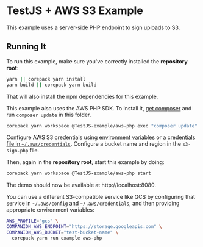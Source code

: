 # TestJS + AWS S3 Example

This example uses a server-side PHP endpoint to sign uploads to S3.

## Running It

To run this example, make sure you've correctly installed the **repository root**:

```bash
yarn || corepack yarn install
yarn build || corepack yarn build
```

That will also install the npm dependencies for this example.

This example also uses the AWS PHP SDK.
To install it, [get composer](https://getcomposer.org) and run `composer update` in this folder.

```bash
corepack yarn workspace @TestJS-example/aws-php exec "composer update"
```

Configure AWS S3 credentials using [environment variables](https://docs.aws.amazon.com/aws-sdk-php/v3/guide/guide/credentials.html#environment-credentials) or a [credentials file in `~/.aws/credentials`](https://docs.aws.amazon.com/aws-sdk-php/v3/guide/guide/credentials.html#credential-profiles).
Configure a bucket name and region in the `s3-sign.php` file.

Then, again in the **repository root**, start this example by doing:

```bash
corepack yarn workspace @TestJS-example/aws-php start
```

The demo should now be available at http://localhost:8080.

You can use a different S3-compatible service like GCS by configuring that service in `~/.aws/config` and `~/.aws/credentials`, and then providing appropriate environment variables:

```bash
AWS_PROFILE="gcs" \
COMPANION_AWS_ENDPOINT="https://storage.googleapis.com" \
COMPANION_AWS_BUCKET="test-bucket-name" \
  corepack yarn run example aws-php
```
